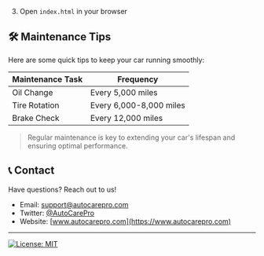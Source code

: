 3. Open `index.html` in your browser

## 🛠️ Maintenance Tips

Here are some quick tips to keep your car running smoothly:

| Maintenance Task | Frequency |
|------------------|-----------|
| Oil Change | Every 5,000 miles |
| Tire Rotation | Every 6,000-8,000 miles |
| Brake Check | Every 12,000 miles |

> Regular maintenance is key to extending your car's lifespan and ensuring optimal performance.

## 📞 Contact

Have questions? Reach out to us!

- Email: support@autocarepro.com
- Twitter: [@AutoCarePro](https://twitter.com/AutoCarePro)
- Website: [www.autocarepro.com](https://www.autocarepro.com)

---

[![License: MIT](https://img.shields.io/badge/License-MIT-yellow.svg)](https://opensource.org/licenses/MIT)